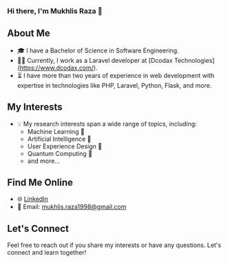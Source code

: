 ###  Hi there, I'm Mukhlis Raza 👋

## About Me

- 🎓 I have a Bachelor of Science in Software Engineering.
- 👨‍💻 Currently, I work as a Laravel developer at [Dcodax Technologies] (https://www.dcodax.com/).
- ⏳ I have more than two years of experience in web development with expertise in technologies like PHP, Laravel, Python, Flask, and more.

## My Interests

- 💡 My research interests span a wide range of topics, including:
  - Machine Learning 🤖
  - Artificial Intelligence 🧠
  - User Experience Design 🎨
  - Quantum Computing 🌌
  - and more...

## Find Me Online

- 🌐 [LinkedIn](https://www.linkedin.com/in/mukhlis-raza/)
- 📧 Email: [mukhlis.raza1998@gmail.com](mailto:mukhlis.raza1998@gmail.com)
<!--
## My GitHub Stats

![My GitHub Stats](https://github-readme-stats.vercel.app/api?username=yourusername&show_icons=true&theme=dark)

## My Top Languages

![Top Languages](https://github-readme-stats.vercel.app/api/top-langs/?username=yourusername&layout=compact&theme=dark)
-->
## Let's Connect

Feel free to reach out if you share my interests or have any questions. Let's connect and learn together!


<!--
**mukhlisraza/mukhlisraza** is a ✨ _special_ ✨ repository because its `README.md` (this file) appears on your GitHub profile.

Here are some ideas to get you started:

- 🔭 I’m currently working on ...
- 🌱 I’m currently learning ...
- 👯 I’m looking to collaborate on ...
- 🤔 I’m looking for help with ...
- 💬 Ask me about ...
- 📫 How to reach me: ...
- 😄 Pronouns: ...
- ⚡ Fun fact: ...
-->
